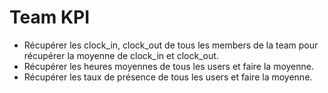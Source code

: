# Team KPI

- Récupérer les clock_in, clock_out de tous les members de la team pour récupérer la moyenne de clock_in et clock_out.
- Récupérer les heures moyennes de tous les users et faire la moyenne.
- Récupérer les taux de présence de tous les users et faire la moyenne.
